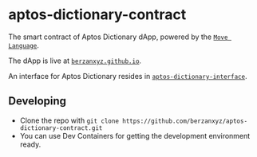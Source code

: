 # aptos-dictionary-contract
The smart contract of Aptos Dictionary dApp, powered by the [`Move Language`](https://aptos.dev/move/move-on-aptos/).

The dApp is live at [`berzanxyz.github.io`](https://berzanxyz.github.io/aptos-dictionary-interface).

An interface for Aptos Dictionary resides in [`aptos-dictionary-interface`](https://github.com/berzanxyz/aptos-dictionary-interface).

## Developing
- Clone the repo with `git clone https://github.com/berzanxyz/aptos-dictionary-contract.git`
- You can use Dev Containers for getting the development environment ready.
